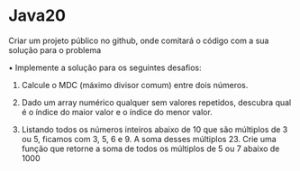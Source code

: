 # Java20

Criar um projeto público no github, onde comitará o código com a sua solução para o problema

• Implemente a solução para os seguintes desafios:

1. Calcule o MDC (máximo divisor comum) entre dois números.

2. Dado um array numérico qualquer sem valores repetidos, descubra qual é o índice do maior valor e o índice do menor valor.

3. Listando todos os números inteiros abaixo de 10 que são múltiplos de 3 ou 5, ficamos com 3, 5, 6 e 9. A soma desses múltiplos 23. Crie uma função que retorne a soma de todos os múltiplos de 5 ou 7 abaixo de 1000